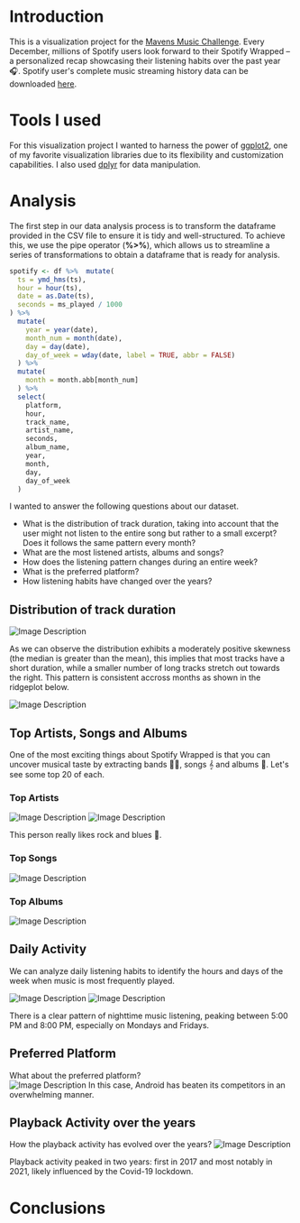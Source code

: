 # Introduction

This is a visualization project for the [Mavens Music Challenge](https://mavenanalytics.io/challenges/maven-music-challenge/e161353d-9967-4297-869c-505de168e610). Every December, millions of Spotify users look forward to their Spotify Wrapped – a personalized recap showcasing their listening habits over the past year 🎧. Spotify user's complete music streaming history data can be downloaded [here](https://maven-datasets.s3.us-east-1.amazonaws.com/Spotify+Streaming+History/Spotify+Streaming+History.zip).


# Tools I used
For this visualization project I wanted to harness the power of [ggplot2](https://ggplot2.tidyverse.org/), one of my favorite visualization libraries due to its flexibility and customization capabilities. I also used [dplyr](https://dplyr.tidyverse.org/) for data manipulation.

# Analysis
The first step in our data analysis process is to transform the dataframe provided in the CSV file to ensure it is tidy and well-structured. To achieve this, we use the pipe operator (**%>%**), which allows us to streamline a series of transformations to obtain a dataframe that is ready for analysis.

```R
spotify <- df %>%  mutate(
  ts = ymd_hms(ts),
  hour = hour(ts), 
  date = as.Date(ts), 
  seconds = ms_played / 1000       
) %>%
  mutate(
    year = year(date), 
    month_num = month(date), 
    day = day(date), 
    day_of_week = wday(date, label = TRUE, abbr = FALSE) 
  ) %>%
  mutate(
    month = month.abb[month_num]
  ) %>%
  select(
    platform,
    hour,
    track_name,
    artist_name,
    seconds,
    album_name,
    year,
    month,
    day,
    day_of_week
  ) 
```
I wanted to answer the following questions about our dataset.
- What is the distribution of track duration, taking into account that the user might not listen to the entire song but rather to a small excerpt? Does it follows the same pattern every month?
- What are the most listened artists, albums and songs?
- How does the listening pattern changes during an entire week?
- What is the preferred platform?
- How listening habits have changed over the years? 

## Distribution of track duration
![Image Description](plots/plot1.png)

As we can observe the distribution exhibits a moderately positive skewness (the median is greater than the mean), this implies that most tracks have a short duration, while a smaller number of long tracks stretch out towards the right. This pattern is consistent accross months as shown in the ridgeplot below.

![Image Description](plots/plot2.png)

## Top Artists, Songs and Albums
 One of the most exciting things about Spotify Wrapped is that you can uncover musical taste by extracting bands 🧑‍🎤, songs 𝄞 and albums 📀. Let's see some top 20 of each.

### Top Artists
![Image Description](plots/plot3.png)
![Image Description](plots/plot4.png)

This person really likes rock and blues 🎸.
### Top Songs 
![Image Description](plots/plot5.png)

### Top Albums
![Image Description](plots/plot6.png)

## Daily Activity
We can analyze daily listening habits to identify the hours and days of the week when music is most frequently played.

![Image Description](plots/plot7.png)
![Image Description](plots/plot8.png)

There is a clear pattern of nighttime music listening, peaking between 5:00 PM and 8:00 PM, especially on Mondays and Fridays.   
## Preferred Platform

What about the preferred platform?  
![Image Description](plots/plot9.png)
In this case, Android has beaten its competitors in an overwhelming manner.
## Playback Activity over the years
How the playback activity has evolved over the years?
![Image Description](plots/plot10.png)

Playback activity peaked in two years: first in 2017 and most notably in 2021, likely influenced by the Covid-19 lockdown.
# Conclusions

